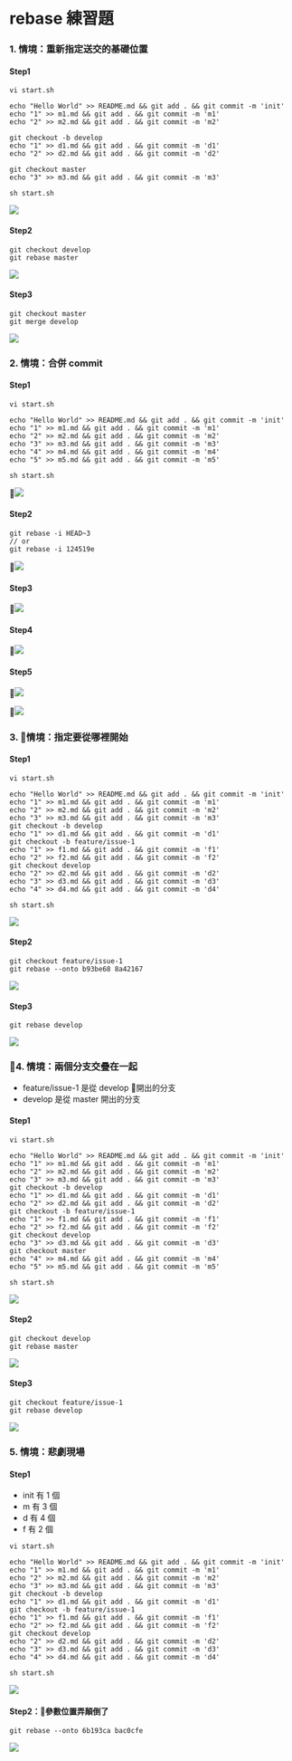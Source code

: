 # rebase 練習題

### 1. 情境：重新指定送交的基礎位置

#### Step1

```
vi start.sh

echo "Hello World" >> README.md && git add . && git commit -m 'init'
echo "1" >> m1.md && git add . && git commit -m 'm1'
echo "2" >> m2.md && git add . && git commit -m 'm2'

git checkout -b develop
echo "1" >> d1.md && git add . && git commit -m 'd1'
echo "2" >> d2.md && git add . && git commit -m 'd2'

git checkout master
echo "3" >> m3.md && git add . && git commit -m 'm3'

sh start.sh
```

![](assets/rebase_step1.png)

#### Step2

```
git checkout develop
git rebase master
```

![](assets/rebase_step2.png)

#### Step3

```
git checkout master
git merge develop
```

![](assets/rebase_step3.png)


### 2. 情境：合併 commit

#### Step1

```
vi start.sh

echo "Hello World" >> README.md && git add . && git commit -m 'init'
echo "1" >> m1.md && git add . && git commit -m 'm1'
echo "2" >> m2.md && git add . && git commit -m 'm2'
echo "3" >> m3.md && git add . && git commit -m 'm3'
echo "4" >> m4.md && git add . && git commit -m 'm4'
echo "5" >> m5.md && git add . && git commit -m 'm5'

sh start.sh
```

![](assets/rebase_i1.png)

#### Step2

```
git rebase -i HEAD~3
// or
git rebase -i 124519e
```

![](assets/rebase_i2.png)

#### Step3

![](assets/rebase_i3.png)

#### Step4

![](assets/rebase_i4.png)

#### Step5

![](assets/rebase_i5.png)

![](assets/rebase_i6.png)

### 3. 情境：指定要從哪裡開始

#### Step1

```
vi start.sh

echo "Hello World" >> README.md && git add . && git commit -m 'init'
echo "1" >> m1.md && git add . && git commit -m 'm1'
echo "2" >> m2.md && git add . && git commit -m 'm2'
echo "3" >> m3.md && git add . && git commit -m 'm3'
git checkout -b develop
echo "1" >> d1.md && git add . && git commit -m 'd1'
git checkout -b feature/issue-1
echo "1" >> f1.md && git add . && git commit -m 'f1'
echo "2" >> f2.md && git add . && git commit -m 'f2'
git checkout develop
echo "2" >> d2.md && git add . && git commit -m 'd2'
echo "3" >> d3.md && git add . && git commit -m 'd3'
echo "4" >> d4.md && git add . && git commit -m 'd4'

sh start.sh
```

![](assets/rebase_onto1.png)

#### Step2

```
git checkout feature/issue-1
git rebase --onto b93be68 8a42167
```
![](assets/rebase_onto2.png)

#### Step3

```
git rebase develop
```

![](assets/rebase_onto3.png)

### 4. 情境：兩個分支交疊在一起

* feature/issue-1 是從 develop 開出的分支
* develop 是從 master 開出的分支

#### Step1

```
vi start.sh

echo "Hello World" >> README.md && git add . && git commit -m 'init'
echo "1" >> m1.md && git add . && git commit -m 'm1'
echo "2" >> m2.md && git add . && git commit -m 'm2'
echo "3" >> m3.md && git add . && git commit -m 'm3'
git checkout -b develop
echo "1" >> d1.md && git add . && git commit -m 'd1'
echo "2" >> d2.md && git add . && git commit -m 'd2'
git checkout -b feature/issue-1
echo "1" >> f1.md && git add . && git commit -m 'f1'
echo "2" >> f2.md && git add . && git commit -m 'f2'
git checkout develop
echo "3" >> d3.md && git add . && git commit -m 'd3'
git checkout master
echo "4" >> m4.md && git add . && git commit -m 'm4'
echo "5" >> m5.md && git add . && git commit -m 'm5'

sh start.sh
```

![](assets/rebase_two_branch1.png)

#### Step2

```
git checkout develop
git rebase master
```

![](assets/rebase_two_branch2.png)

#### Step3

```
git checkout feature/issue-1
git rebase develop
```

![](assets/rebase_two_branch3.png)

### 5. 情境：悲劇現場

#### Step1

* init 有 1 個
* m 有 3 個
* d 有 4 個
* f 有 2 個

```
vi start.sh

echo "Hello World" >> README.md && git add . && git commit -m 'init'
echo "1" >> m1.md && git add . && git commit -m 'm1'
echo "2" >> m2.md && git add . && git commit -m 'm2'
echo "3" >> m3.md && git add . && git commit -m 'm3'
git checkout -b develop
echo "1" >> d1.md && git add . && git commit -m 'd1'
git checkout -b feature/issue-1
echo "1" >> f1.md && git add . && git commit -m 'f1'
echo "2" >> f2.md && git add . && git commit -m 'f2'
git checkout develop
echo "2" >> d2.md && git add . && git commit -m 'd2'
echo "3" >> d3.md && git add . && git commit -m 'd3'
echo "4" >> d4.md && git add . && git commit -m 'd4'

sh start.sh
```

![](assets/rebase_mistake1.png)

#### Step2：參數位置弄顛倒了

```
git rebase --onto 6b193ca bac0cfe
```

![](assets/rebase_mistake2.png)